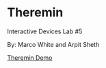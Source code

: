 # Theremin
Interactive Devices Lab #5

By: Marco White and Arpit Sheth

[Theremin Demo](https://youtu.be/X9bhXjEKxyM)

